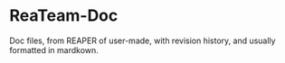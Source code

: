 # ReaTeam-Doc
Doc files, from REAPER of user-made, with revision history, and usually formatted in mardkown.
